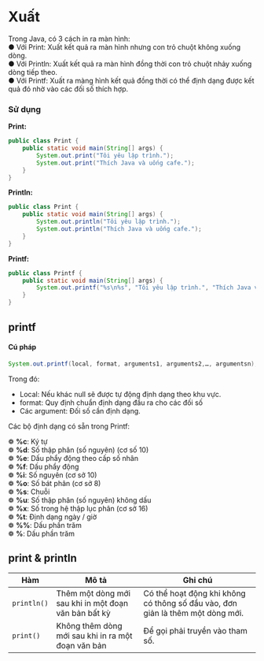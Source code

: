 # Xuất
Trong Java, có 3 cách in ra màn hình:  
● Với Print: Xuất kết quả ra màn hình nhưng con trỏ chuột không xuống dòng.  
● Với Println: Xuất kết quả ra màn hình đồng thời con trỏ chuột nhảy xuống dòng tiếp theo.  
● Với Printf: Xuất ra màng hình kết quả đồng thời có thể định dạng được kết quả đó nhờ vào các đối số thích hợp.  


### Sử dụng

<b>Print:</b>

```java
public class Print {
    public static void main(String[] args) {
        System.out.print("Tôi yêu lập trình.");
        System.out.print("Thích Java và uống cafe.");
    }
}
```

<b>Println:</b>

```java
public class Print {
    public static void main(String[] args) {
        System.out.println("Tôi yêu lập trình.");
        System.out.println("Thích Java và uống cafe.");
    }
}
```

<b>Printf:</b>

```java
public class Printf {
    public static void main(String[] args) {
        System.out.printf("%s\n%s", "Tôi yêu lập trình.", "Thích Java và uống cafe.");
    }
}
 ```

## printf

#### Cú pháp 
```java 
System.out.printf(local, format, arguments1, arguments2,…, argumentsn);
```

Trong đó:
  
+ Local: Nếu khác null sẽ được tự động định dạng theo khu vực.  
+ format: Quy định chuẩn định dạng đầu ra cho các đối số  
+ Các argument: Đối số cần định dạng.  

Các bộ định dạng có sẵn trong Printf:

❁ <b>%c</b>: Ký tự  
❁ <b>%d</b>: Số thập phân (số nguyên) (cơ số 10)  
❁ <b>%e</b>: Dấu phẩy động theo cấp số nhân  
❁ <b>%f</b>: Dấu phẩy động  
❁ <b>%i</b>: Số nguyên (cơ sở 10)  
❁ <b>%o</b>: Số bát phân (cơ sở 8)  
❁ <b>%s</b>: Chuỗi  
❁ <b>%u</b>: Số thập phân (số nguyên) không dấu  
❁ <b>%x</b>: Số trong hệ thập lục phân (cơ sở 16)  
❁ <b>%t</b>: Định dạng ngày / giờ  
❁ <b>%%</b>: Dấu phần trăm  
❁ <b>\%</b>: Dấu phần trăm  

## print & println
| Hàm         | Mô tả                                                                 | Ghi chú                     |
|-------------|----------------------------------------------------------------------|-----------------------------|
| `println()` | Thêm một dòng mới sau khi in một đoạn văn bản bất kỳ                 | Có thể hoạt động khi không có thông số đầu vào, đơn giản là thêm một dòng mới. |
| `print()`   | Không thêm dòng mới sau khi in ra một đoạn văn bản                   | Để gọi phải truyền vào tham số. |

